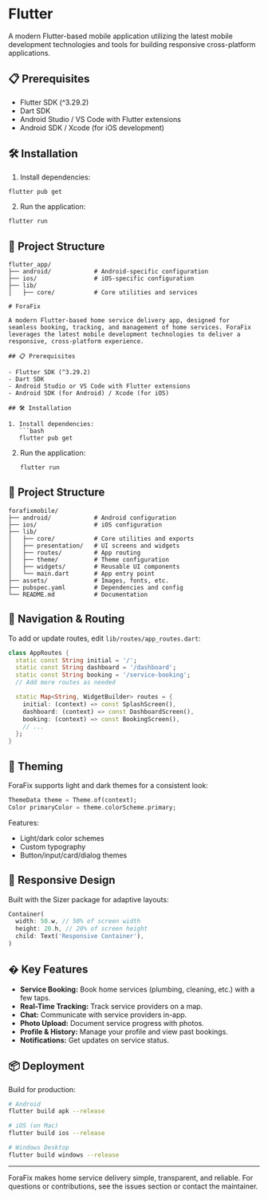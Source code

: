 # Flutter

A modern Flutter-based mobile application utilizing the latest mobile development technologies and tools for building responsive cross-platform applications.

## 📋 Prerequisites

- Flutter SDK (^3.29.2)
- Dart SDK
- Android Studio / VS Code with Flutter extensions
- Android SDK / Xcode (for iOS development)

## 🛠️ Installation


1. Install dependencies:
```bash
flutter pub get
```

2. Run the application:
```bash
flutter run
```

## 📁 Project Structure

```
flutter_app/
├── android/            # Android-specific configuration
├── ios/                # iOS-specific configuration
├── lib/
│   ├── core/           # Core utilities and services

# ForaFix

A modern Flutter-based home service delivery app, designed for seamless booking, tracking, and management of home services. ForaFix leverages the latest mobile development technologies to deliver a responsive, cross-platform experience.

## 📋 Prerequisites

- Flutter SDK (^3.29.2)
- Dart SDK
- Android Studio or VS Code with Flutter extensions
- Android SDK (for Android) / Xcode (for iOS)

## 🛠️ Installation

1. Install dependencies:
   ```bash
   flutter pub get
   ```

2. Run the application:
   ```bash
   flutter run
   ```

## 📁 Project Structure

```
forafixmobile/
├── android/            # Android configuration
├── ios/                # iOS configuration
├── lib/
│   ├── core/           # Core utilities and exports
│   ├── presentation/   # UI screens and widgets
│   ├── routes/         # App routing
│   ├── theme/          # Theme configuration
│   ├── widgets/        # Reusable UI components
│   └── main.dart       # App entry point
├── assets/             # Images, fonts, etc.
├── pubspec.yaml        # Dependencies and config
└── README.md           # Documentation
```

## 🧩 Navigation & Routing

To add or update routes, edit `lib/routes/app_routes.dart`:

```dart
class AppRoutes {
  static const String initial = '/';
  static const String dashboard = '/dashboard';
  static const String booking = '/service-booking';
  // Add more routes as needed

  static Map<String, WidgetBuilder> routes = {
    initial: (context) => const SplashScreen(),
    dashboard: (context) => const DashboardScreen(),
    booking: (context) => const BookingScreen(),
    // ...
  };
}
```

## 🎨 Theming

ForaFix supports light and dark themes for a consistent look:

```dart
ThemeData theme = Theme.of(context);
Color primaryColor = theme.colorScheme.primary;
```

Features:
- Light/dark color schemes
- Custom typography
- Button/input/card/dialog themes

## 📱 Responsive Design

Built with the Sizer package for adaptive layouts:

```dart
Container(
  width: 50.w, // 50% of screen width
  height: 20.h, // 20% of screen height
  child: Text('Responsive Container'),
)
```

## � Key Features

- **Service Booking:** Book home services (plumbing, cleaning, etc.) with a few taps.
- **Real-Time Tracking:** Track service providers on a map.
- **Chat:** Communicate with service providers in-app.
- **Photo Upload:** Document service progress with photos.
- **Profile & History:** Manage your profile and view past bookings.
- **Notifications:** Get updates on service status.

## 📦 Deployment

Build for production:

```bash
# Android
flutter build apk --release

# iOS (on Mac)
flutter build ios --release

# Windows Desktop
flutter build windows --release
```

---

ForaFix makes home service delivery simple, transparent, and reliable. For questions or contributions, see the issues section or contact the maintainer.
